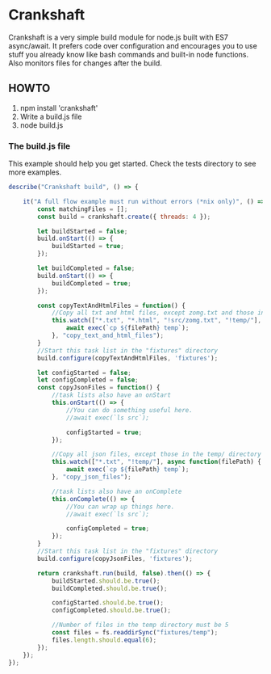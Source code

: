 # Crankshaft

Crankshaft is a very simple build module for node.js built with ES7 async/await. It prefers code over configuration and
encourages you to use stuff you already know like bash commands and built-in node functions. Also monitors files for
changes after the build.

## HOWTO

1. npm install 'crankshaft'
2. Write a build.js file
3. node build.js

### The build.js file

This example should help you get started.
Check the tests directory to see more examples.

```javascript
describe("Crankshaft build", () => {

    it("A full flow example must run without errors (*nix only)", () => {
        const matchingFiles = [];
        const build = crankshaft.create({ threads: 4 });

        let buildStarted = false;
        build.onStart(() => {
            buildStarted = true;
        });

        let buildCompleted = false;
        build.onStart(() => {
            buildCompleted = true;
        });

        const copyTextAndHtmlFiles = function() {
            //Copy all txt and html files, except zomg.txt and those in the temp/ directory
            this.watch(["*.txt", "*.html", "!src/zomg.txt", "!temp/"], async function(filePath) {
                await exec(`cp ${filePath} temp`);
            }, "copy_text_and_html_files");
        }
        //Start this task list in the "fixtures" directory
        build.configure(copyTextAndHtmlFiles, 'fixtures');

        let configStarted = false;
        let configCompleted = false;
        const copyJsonFiles = function() {
            //task lists also have an onStart
            this.onStart(() => {
                //You can do something useful here.
                //await exec(`ls src`);

                configStarted = true;
            });

            //Copy all json files, except those in the temp/ directory
            this.watch(["*.txt", "!temp/"], async function(filePath) {
                await exec(`cp ${filePath} temp`);
            }, "copy_json_files");

            //task lists also have an onComplete
            this.onComplete(() => {
                //You can wrap up things here.
                //await exec(`ls src`);

                configCompleted = true;
            });
        }
        //Start this task list in the "fixtures" directory
        build.configure(copyJsonFiles, 'fixtures');

        return crankshaft.run(build, false).then(() => {
            buildStarted.should.be.true();
            buildCompleted.should.be.true();

            configStarted.should.be.true();
            configCompleted.should.be.true();

            //Number of files in the temp directory must be 5
            const files = fs.readdirSync("fixtures/temp");
            files.length.should.equal(6);
        });
    });
});

```
